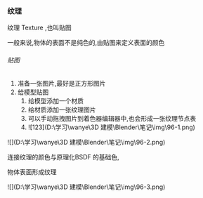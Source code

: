 ### 纹理

纹理	 Texture ,也叫贴图

一般来说,物体的表面不是纯色的,由贴图来定义表面的颜色



###### 贴图

1. 准备一张图片,最好是正方形图片
2. 给模型贴图
   1. 给模型添加一个材质
   2. 给材质添加一张纹理图片
   3. 可以手动拖拽图片到着色器编辑器中,也会形成一张纹理节点表
   4. ![123](D:\学习\wanye\3D 建模\Blender\笔记\img\96-1.png)

![](D:\学习\wanye\3D 建模\Blender\笔记\img\96-2.png)



连接纹理的颜色与原理化BSDF 的基础色,

物体表面形成纹理

![](D:\学习\wanye\3D 建模\Blender\笔记\img\96-3.png)

